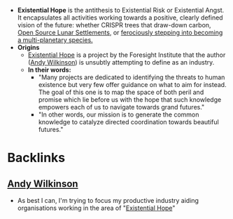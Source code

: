 - **Existential Hope** is the antithesis to Existential Risk or Existential Angst. It  encapsulates all activities working towards a positive, clearly defined vision of the future: whether CRISPR trees that draw-down carbon, [Open Source Lunar Settlements](https://openlunar.org/), or [ferociously stepping into becoming a multi-planetary species.](https://blueorigin.com/)
- **Origins**
    - [Existential Hope](https://www.existentialhope.com/) is a project by the Foresight Institute that the author ([Andy Wilkinson](<Andy Wilkinson.md>)) is unsubtly attempting to define as an industry.
    - **In their words:**
        - "Many projects are dedicated to identifying the threats to human existence but very few offer guidance on what to aim for instead. The goal of this one is to map the space of both peril and promise which lie before us with the hope that such knowledge empowers each of us to navigate towards grand futures."
        - "In other words, our mission is to generate the common knowledge to catalyze directed coordination towards beautiful futures."

# Backlinks
## [Andy Wilkinson](<Andy Wilkinson.md>)
- As best I can, I'm trying to focus my productive industry aiding organisations working in the area of "[Existential Hope](<Existential Hope.md>)"

